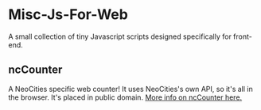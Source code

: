 # Misc-Js-For-Web

A small collection of tiny Javascript scripts designed specifically for front-end.

## ncCounter

A NeoCities specific web counter! It uses NeoCities's own API, so it's all in the browser. It's placed in public domain. [More info on ncCounter here.](https://hibi.neocities.org/ncCounter.html)
